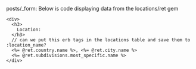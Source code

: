   
  posts/_form:
    Below is code displaying data from the locations/ret gem 
  
    <div>
      <h3>
        Location:
      </h3>
      // can we put this erb tags in the locations table and save them to :location_name?
      <%= @ret.country.name %>, <%= @ret.city.name %>
      <%= @ret.subdivisions.most_specific.name %>
    </div>